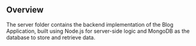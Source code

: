 ## Overview

The server folder contains the backend implementation of the Blog Application, built using Node.js for server-side logic and MongoDB as the database to store and retrieve data.
